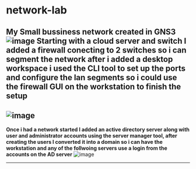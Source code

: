 # network-lab
My Small bussiness network created in GNS3
![image](https://github.com/MarkDrexel/network-lab/assets/160628525/96ccbbff-532e-42c1-a8b4-caf3b321b800)
**Starting with a cloud server and switch I added a firewall conecting to 2 switches so i can segment the network after i added a desktop workspace i used the CLI tool to set up the ports and configure the lan segments so i could use the firewall GUI on the workstation to finish the setup** 
---
![image](https://github.com/MarkDrexel/network-lab/assets/160628525/ba578d4c-db05-4e6e-bb83-7c252ef57708)
---
**Once i had a network started I added an active directory server along with user and administrator accounts using the server manager tool, after creating the users I converted it into a domain so i can have the workstation and any of the follwoing servers use a login from the accounts on the AD server**
![image](https://github.com/MarkDrexel/network-lab/assets/160628525/a04d3b81-bf87-4940-98fd-7a6839a7145b)

---
